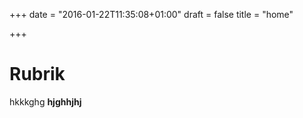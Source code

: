 +++
date = "2016-01-22T11:35:08+01:00"
draft = false
title = "home"

+++
# Rubrik

hkkkghg **hjghhjhj**
